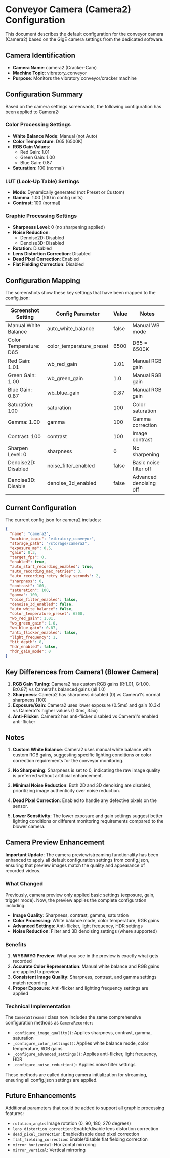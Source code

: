 # Conveyor Camera (Camera2) Configuration

This document describes the default configuration for the conveyor camera (Camera2) based on the GigE camera settings from the dedicated software.

## Camera Identification
- **Camera Name**: camera2 (Cracker-Cam)
- **Machine Topic**: vibratory_conveyor
- **Purpose**: Monitors the vibratory conveyor/cracker machine

## Configuration Summary

Based on the camera settings screenshots, the following configuration has been applied to Camera2:

### Color Processing Settings
- **White Balance Mode**: Manual (not Auto)
- **Color Temperature**: D65 (6500K)
- **RGB Gain Values**:
  - Red Gain: 1.01
  - Green Gain: 1.00  
  - Blue Gain: 0.87
- **Saturation**: 100 (normal)

### LUT (Look-Up Table) Settings
- **Mode**: Dynamically generated (not Preset or Custom)
- **Gamma**: 1.00 (100 in config units)
- **Contrast**: 100 (normal)

### Graphic Processing Settings
- **Sharpness Level**: 0 (no sharpening applied)
- **Noise Reduction**: 
  - Denoise2D: Disabled
  - Denoise3D: Disabled
- **Rotation**: Disabled
- **Lens Distortion Correction**: Disabled
- **Dead Pixel Correction**: Enabled
- **Flat Fielding Correction**: Disabled

## Configuration Mapping

The screenshots show these key settings that have been mapped to the config.json:

| Screenshot Setting | Config Parameter | Value | Notes |
|-------------------|------------------|-------|-------|
| Manual White Balance | auto_white_balance | false | Manual WB mode |
| Color Temperature: D65 | color_temperature_preset | 6500 | D65 = 6500K |
| Red Gain: 1.01 | wb_red_gain | 1.01 | Manual RGB gain |
| Green Gain: 1.00 | wb_green_gain | 1.0 | Manual RGB gain |
| Blue Gain: 0.87 | wb_blue_gain | 0.87 | Manual RGB gain |
| Saturation: 100 | saturation | 100 | Color saturation |
| Gamma: 1.00 | gamma | 100 | Gamma correction |
| Contrast: 100 | contrast | 100 | Image contrast |
| Sharpen Level: 0 | sharpness | 0 | No sharpening |
| Denoise2D: Disabled | noise_filter_enabled | false | Basic noise filter off |
| Denoise3D: Disable | denoise_3d_enabled | false | Advanced denoising off |

## Current Configuration

The current config.json for camera2 includes:

```json
{
  "name": "camera2",
  "machine_topic": "vibratory_conveyor",
  "storage_path": "/storage/camera2",
  "exposure_ms": 0.5,
  "gain": 0.3,
  "target_fps": 0,
  "enabled": true,
  "auto_start_recording_enabled": true,
  "auto_recording_max_retries": 3,
  "auto_recording_retry_delay_seconds": 2,
  "sharpness": 0,
  "contrast": 100,
  "saturation": 100,
  "gamma": 100,
  "noise_filter_enabled": false,
  "denoise_3d_enabled": false,
  "auto_white_balance": false,
  "color_temperature_preset": 6500,
  "wb_red_gain": 1.01,
  "wb_green_gain": 1.0,
  "wb_blue_gain": 0.87,
  "anti_flicker_enabled": false,
  "light_frequency": 1,
  "bit_depth": 8,
  "hdr_enabled": false,
  "hdr_gain_mode": 0
}
```

## Key Differences from Camera1 (Blower Camera)

1. **RGB Gain Tuning**: Camera2 has custom RGB gains (R:1.01, G:1.00, B:0.87) vs Camera1's balanced gains (all 1.0)
2. **Sharpness**: Camera2 has sharpness disabled (0) vs Camera1's normal sharpness (100)
3. **Exposure/Gain**: Camera2 uses lower exposure (0.5ms) and gain (0.3x) vs Camera1's higher values (1.0ms, 3.5x)
4. **Anti-Flicker**: Camera2 has anti-flicker disabled vs Camera1's enabled anti-flicker

## Notes

1. **Custom White Balance**: Camera2 uses manual white balance with custom RGB gains, suggesting specific lighting conditions or color correction requirements for the conveyor monitoring.

2. **No Sharpening**: Sharpness is set to 0, indicating the raw image quality is preferred without artificial enhancement.

3. **Minimal Noise Reduction**: Both 2D and 3D denoising are disabled, prioritizing image authenticity over noise reduction.

4. **Dead Pixel Correction**: Enabled to handle any defective pixels on the sensor.

5. **Lower Sensitivity**: The lower exposure and gain settings suggest better lighting conditions or different monitoring requirements compared to the blower camera.

## Camera Preview Enhancement

**Important Update**: The camera preview/streaming functionality has been enhanced to apply all default configuration settings from config.json, ensuring that preview images match the quality and appearance of recorded videos.

### What Changed

Previously, camera preview only applied basic settings (exposure, gain, trigger mode). Now, the preview applies the complete configuration including:

- **Image Quality**: Sharpness, contrast, gamma, saturation
- **Color Processing**: White balance mode, color temperature, RGB gains
- **Advanced Settings**: Anti-flicker, light frequency, HDR settings
- **Noise Reduction**: Filter and 3D denoising settings (where supported)

### Benefits

1. **WYSIWYG Preview**: What you see in the preview is exactly what gets recorded
2. **Accurate Color Representation**: Manual white balance and RGB gains are applied to preview
3. **Consistent Image Quality**: Sharpness, contrast, and gamma settings match recording
4. **Proper Exposure**: Anti-flicker and lighting frequency settings are applied

### Technical Implementation

The `CameraStreamer` class now includes the same comprehensive configuration methods as `CameraRecorder`:

- `_configure_image_quality()`: Applies sharpness, contrast, gamma, saturation
- `_configure_color_settings()`: Applies white balance mode, color temperature, RGB gains
- `_configure_advanced_settings()`: Applies anti-flicker, light frequency, HDR
- `_configure_noise_reduction()`: Applies noise filter settings

These methods are called during camera initialization for streaming, ensuring all config.json settings are applied.

## Future Enhancements

Additional parameters that could be added to support all graphic processing features:

- `rotation_angle`: Image rotation (0, 90, 180, 270 degrees)
- `lens_distortion_correction`: Enable/disable lens distortion correction
- `dead_pixel_correction`: Enable/disable dead pixel correction
- `flat_fielding_correction`: Enable/disable flat fielding correction
- `mirror_horizontal`: Horizontal mirroring
- `mirror_vertical`: Vertical mirroring
